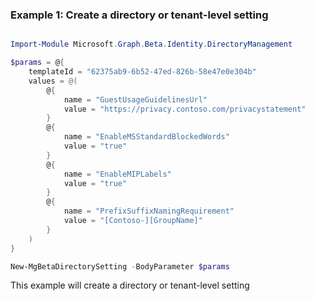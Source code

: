 ### Example 1: Create a directory or tenant-level setting

```powershell

Import-Module Microsoft.Graph.Beta.Identity.DirectoryManagement

$params = @{
	templateId = "62375ab9-6b52-47ed-826b-58e47e0e304b"
	values = @(
		@{
			name = "GuestUsageGuidelinesUrl"
			value = "https://privacy.contoso.com/privacystatement"
		}
		@{
			name = "EnableMSStandardBlockedWords"
			value = "true"
		}
		@{
			name = "EnableMIPLabels"
			value = "true"
		}
		@{
			name = "PrefixSuffixNamingRequirement"
			value = "[Contoso-][GroupName]"
		}
	)
}

New-MgBetaDirectorySetting -BodyParameter $params

```
This example will create a directory or tenant-level setting


